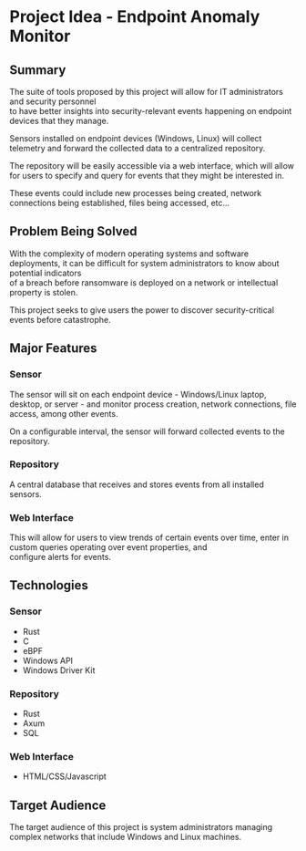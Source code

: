 # Project Idea - Endpoint Anomaly Monitor

## Summary

The suite of tools proposed by this project will allow for IT administrators and security personnel  
to have better insights into security-relevant events happening on endpoint devices that they manage.

Sensors installed on endpoint devices (Windows, Linux) will collect telemetry and forward the collected data to a centralized repository. 

The repository will be easily accessible via a web interface, which will allow for users to specify and query for events that they might be interested in. 

These events could include new processes being created, network connections being established, files being accessed, etc...

## Problem Being Solved

With the complexity of modern operating systems and software deployments, it can be difficult for system administrators to know about potential indicators  
of a breach before ransomware is deployed on a network or intellectual property is stolen.

This project seeks to give users the power to discover security-critical events before catastrophe.

## Major Features

### Sensor

The sensor will sit on each endpoint device - Windows/Linux laptop, desktop, or server - and monitor process creation, network connections, file access, among other events.  

On a configurable interval, the sensor will forward collected events to the repository.

### Repository

A central database that receives and stores events from all installed sensors. 

### Web Interface

This will allow for users to view trends of certain events over time, enter in custom queries operating over event properties, and  
configure alerts for events.

## Technologies

### Sensor

- Rust
- C
- eBPF
- Windows API
- Windows Driver Kit

### Repository

- Rust
- Axum
- SQL

### Web Interface

- HTML/CSS/Javascript

## Target Audience

The target audience of this project is system administrators managing complex networks that include Windows and Linux machines.